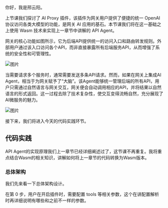 你好，我是邢云阳。

上节课我们探讨了 AI Proxy 插件，该插件为网关用户提供了便捷的统一 OpenAI 协议访问各类大模型的功能，是网关 AI 应用的基石。本节课我们将在这一基础之上使用 Wasm 技术来实现上一章节中讲解的 API Agent。

网关的核心功能如图所示，它为后端API提供统一的访问入口和路由转发规则。外部用户通过该入口访问各个API，而非直接暴露所有后端服务API，从而增强了系统的安全性和可管理性。

![图片](https://static001.geekbang.org/resource/image/9f/d1/9f3381213e6c629b05bb794831dc06d1.jpg?wh=1441x1017)

当需要请求多个服务时，通常需要发送多条API请求。然而，如果在网关上集成AI Agent，相当于为网关赋予了“大脑”。该Agent能够统一管理后端的所有API，用户只需通过自然语言与网关交互，网关便会自动调用相应的API，并将结果以自然语言的形式返回。这一过程去除了技术复杂性，使交互变得流畅自然，充分展现了AI微服务的魅力。

![图片](https://static001.geekbang.org/resource/image/e7/76/e7bc4bd230e65289a9dd0a9b9ccb5976.jpg?wh=1475x998)

接下来，我们将进入今天的代码实践环节。

## 代码实践

API Agent的实现原理我们上一章节已经详细阐述过了，这节课不再重复。我将重点结合Wasm的相关知识，讲解如何将上一章节的代码转换为Wasm版本。

### 总体架构

我们先来看一下总体架构设计。

在第 0 步，用户在开启插件时，需要配置 tools 等相关参数，这个在讲配置解析时再详细说明有哪些和之前不一样的参数。